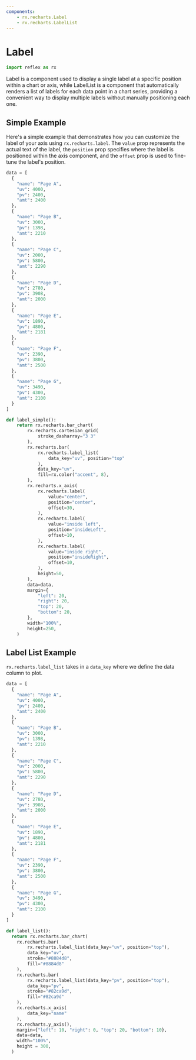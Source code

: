 ```yaml
---
components:
    - rx.recharts.Label
    - rx.recharts.LabelList
---
```


# Label

```python exec
import reflex as rx
```

Label is a component used to display a single label at a specific position within a chart or axis, while LabelList is a component that automatically renders a list of labels for each data point in a chart series, providing a convenient way to display multiple labels without manually positioning each one.

## Simple Example

Here's a simple example that demonstrates how you can customize the label of your axis using `rx.recharts.label`. The `value` prop represents the actual text of the label, the `position` prop specifies where the label is positioned within the axis component, and the `offset` prop is used to fine-tune the label's position.

```python demo graphing
data = [
  {
    "name": "Page A",
    "uv": 4000,
    "pv": 2400,
    "amt": 2400
  },
  {
    "name": "Page B",
    "uv": 3000,
    "pv": 1398,
    "amt": 2210
  },
  {
    "name": "Page C",
    "uv": 2000,
    "pv": 5800,
    "amt": 2290
  },
  {
    "name": "Page D",
    "uv": 2780,
    "pv": 3908,
    "amt": 2000
  },
  {
    "name": "Page E",
    "uv": 1890,
    "pv": 4800,
    "amt": 2181
  },
  {
    "name": "Page F",
    "uv": 2390,
    "pv": 3800,
    "amt": 2500
  },
  {
    "name": "Page G",
    "uv": 3490,
    "pv": 4300,
    "amt": 2100
  }
]

def label_simple():
    return rx.recharts.bar_chart(
        rx.recharts.cartesian_grid(
            stroke_dasharray="3 3"
        ),
        rx.recharts.bar(
            rx.recharts.label_list(
                data_key="uv", position="top"
            ),
            data_key="uv",
            fill=rx.color("accent", 8),
        ),
        rx.recharts.x_axis(
            rx.recharts.label(
                value="center",
                position="center",
                offset=30,
            ),
            rx.recharts.label(
                value="inside left",
                position="insideLeft",
                offset=10,
            ),
            rx.recharts.label(
                value="inside right",
                position="insideRight",
                offset=10,
            ),
            height=50,
        ),
        data=data,
        margin={
            "left": 20,
            "right": 20,
            "top": 20,
            "bottom": 20,
        },
        width="100%",
        height=250,
    )
```

## Label List Example

`rx.recharts.label_list` takes in a `data_key` where we define the data column to plot.

```python demo graphing
data = [
  {
    "name": "Page A",
    "uv": 4000,
    "pv": 2400,
    "amt": 2400
  },
  {
    "name": "Page B",
    "uv": 3000,
    "pv": 1398,
    "amt": 2210
  },
  {
    "name": "Page C",
    "uv": 2000,
    "pv": 5800,
    "amt": 2290
  },
  {
    "name": "Page D",
    "uv": 2780,
    "pv": 3908,
    "amt": 2000
  },
  {
    "name": "Page E",
    "uv": 1890,
    "pv": 4800,
    "amt": 2181
  },
  {
    "name": "Page F",
    "uv": 2390,
    "pv": 3800,
    "amt": 2500
  },
  {
    "name": "Page G",
    "uv": 3490,
    "pv": 4300,
    "amt": 2100
  }
]

def label_list():
  return rx.recharts.bar_chart(
    rx.recharts.bar(
        rx.recharts.label_list(data_key="uv", position="top"),
        data_key="uv",
        stroke="#8884d8",
        fill="#8884d8"
    ), 
    rx.recharts.bar(
        rx.recharts.label_list(data_key="pv", position="top"),
        data_key="pv",
        stroke="#82ca9d",
        fill="#82ca9d" 
    ), 
    rx.recharts.x_axis(
        data_key="name"
    ),
    rx.recharts.y_axis(),
    margin={"left": 10, "right": 0, "top": 20, "bottom": 10},
    data=data,
    width="100%",
    height = 300,
  )
```


